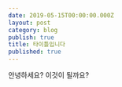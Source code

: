 ```yaml
---
date: 2019-05-15T00:00:00.000Z
layout: post
category: blog
publish: true
title: 타이틀입니다
published: true
---
```


안녕하세요? 이것이 될까요?

